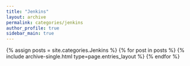 ```yaml
---
title: "Jenkins"
layout: archive
permalink: categories/jenkins
author_profile: true
sidebar_main: true
---
```


{% assign posts = site.categories.Jenkins %}
{% for post in posts %} {% include archive-single.html type=page.entries_layout %} {% endfor %}